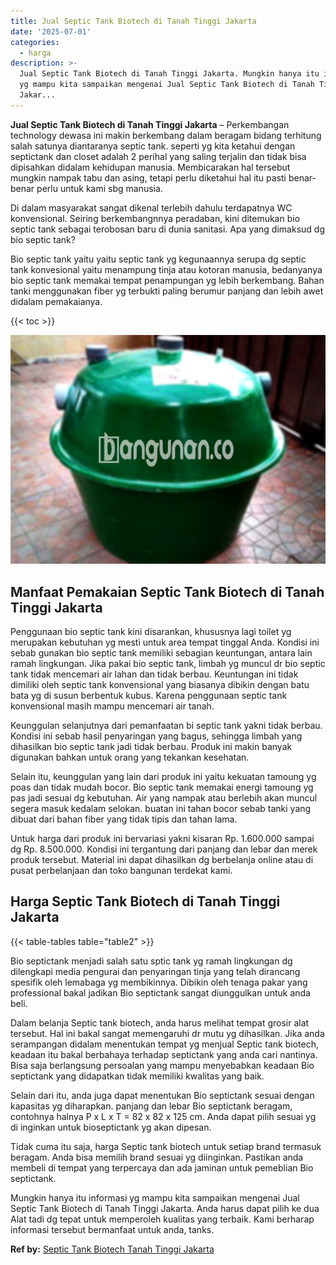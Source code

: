```yaml
---
title: Jual Septic Tank Biotech di Tanah Tinggi Jakarta
date: '2025-07-01'
categories:
  - harga
description: >-
  Jual Septic Tank Biotech di Tanah Tinggi Jakarta. Mungkin hanya itu informasi
  yg mampu kita sampaikan mengenai Jual Septic Tank Biotech di Tanah Tinggi
  Jakar...
---
```


**Jual Septic Tank Biotech di Tanah Tinggi Jakarta** – Perkembangan technology dewasa ini makin berkembang dalam beragam bidang terhitung salah satunya diantaranya septic tank. seperti yg kita ketahui dengan septictank dan closet adalah 2 perihal yang saling terjalin dan tidak bisa dipisahkan didalam kehidupan manusia. Membicarakan hal tersebut mungkin nampak tabu dan asing, tetapi perlu diketahui hal itu pasti benar-benar perlu untuk kami sbg manusia.

Di dalam masyarakat sangat dikenal terlebih dahulu terdapatnya WC konvensional. Seiring berkembangnnya peradaban, kini ditemukan bio septic tank sebagai terobosan baru di dunia sanitasi. Apa yang dimaksud dg bio septic tank?

Bio septic tank yaitu yaitu septic tank yg kegunaannya serupa dg septic tank konvesional yaitu menampung tinja atau kotoran manusia, bedanyanya bio septic tank memakai tempat penampungan yg lebih berkembang. Bahan tanki menggunakan fiber yg terbukti paling berumur panjang dan lebih awet didalam pemakaianya.

{{< toc >}}

![Jual Septic Tank Biotech di Tanah Tinggi Jakarta](/images/jual-bio-septictank-11.png)

## Manfaat Pemakaian Septic Tank Biotech di Tanah Tinggi Jakarta

Penggunaan bio septic tank kini disarankan, khususnya lagi toilet yg merupakan kebutuhan yg mesti untuk area tempat tinggal Anda. Kondisi ini sebab gunakan bio septic tank memiliki sebagian keuntungan, antara lain ramah lingkungan. Jika pakai bio septic tank, limbah yg muncul dr bio septic tank tidak mencemari air lahan dan tidak berbau. Keuntungan ini tidak dimiliki oleh septic tank konvensional yang biasanya dibikin dengan batu bata yg di susun berbentuk kubus. Karena penggunaan septic tank konvensional masih mampu mencemari air tanah.

Keunggulan selanjutnya dari pemanfaatan bi septic tank yakni tidak berbau. Kondisi ini sebab hasil penyaringan yang bagus, sehingga limbah yang dihasilkan bio septic tank jadi tidak berbau. Produk ini makin banyak digunakan bahkan untuk orang yang tekankan kesehatan.

Selain itu, keunggulan yang lain dari produk ini yaitu kekuatan tamoung yg poas dan tidak mudah bocor. Bio septic tank memakai energi tamoung yg pas jadi sesuai dg kebutuhan. Air yang nampak atau berlebih akan muncul segera masuk kedalam selokan. buatan ini tahan bocor sebab tanki yang dibuat dari bahan fiber yang tidak tipis dan tahan lama.

Untuk harga dari produk ini bervariasi yakni kisaran Rp. 1.600.000 sampai dg Rp. 8.500.000. Kondisi ini tergantung dari panjang dan lebar dan merek produk tersebut. Material ini dapat dihasilkan dg berbelanja online atau di pusat perbelanjaan dan toko bangunan terdekat kami.

## Harga Septic Tank Biotech di Tanah Tinggi Jakarta

{{< table-tables table="table2" >}}

Bio septictank menjadi salah satu sptic tank yg ramah lingkungan dg dilengkapi media pengurai dan penyaringan tinja yang telah dirancang spesifik oleh lemabaga yg membikinnya. Dibikin oleh tenaga pakar yang professional bakal jadikan Bio septictank sangat diunggulkan untuk anda beli.

Dalam belanja Septic tank biotech, anda harus melihat tempat grosir alat tersebut. Hal ini bakal sangat memengaruhi dr mutu yg dihasilkan. Jika anda serampangan didalam menentukan tempat yg menjual Septic tank biotech, keadaan itu bakal berbahaya terhadap septictank yang anda cari nantinya. Bisa saja berlangsung persoalan yang mampu menyebabkan keadaan Bio septictank yang didapatkan tidak memiliki kwalitas yang baik.

Selain dari itu, anda juga dapat menentukan Bio septictank sesuai dengan kapasitas yg diharapkan. panjang dan lebar Bio septictank beragam, contohnya halnya P x L x T = 82 x 82 x 125 cm. Anda dapat pilih sesuai yg di inginkan untuk bioseptictank yg akan dipesan.

Tidak cuma itu saja, harga Septic tank biotech untuk setiap brand termasuk beragam. Anda bisa memilih brand sesuai yg diinginkan. Pastikan anda membeli di tempat yang terpercaya dan ada jaminan untuk pemeblian Bio septictank.

Mungkin hanya itu informasi yg mampu kita sampaikan mengenai Jual Septic Tank Biotech di Tanah Tinggi Jakarta. Anda harus dapat pilih ke dua Alat tadi dg tepat untuk memperoleh kualitas yang terbaik. Kami berharap informasi tersebut bermanfaat untuk anda, tanks.

**Ref by:** [Septic Tank Biotech Tanah Tinggi Jakarta](https://id.wikipedia.org/wiki/Septic)
